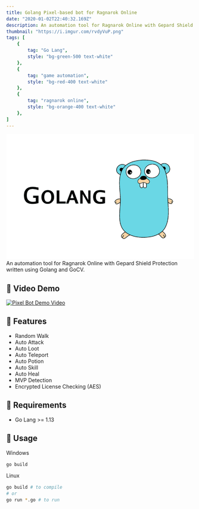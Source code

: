 ```yaml
---
title: Golang Pixel-based bot for Ragnarok Online
date: "2020-01-02T22:40:32.169Z"
description: An automation tool for Ragnarok Online with Gepard Shield Protection written using Golang and GoCV.
thumbnail: "https://i.imgur.com/rvdyVuP.png"
tags: [
    {
        tag: "Go Lang",
        style: "bg-green-500 text-white"
    },
    {
        tag: "game automation",
        style: "bg-red-400 text-white"
    },
    {
        tag: "ragnarok online",
        style: "bg-orange-400 text-white"
    },
]
---
```

![Bot Banner](./pixelbot_banner.png)
An automation tool for Ragnarok Online with Gepard Shield Protection written using Golang and GoCV.

## 🍰 Video Demo

[![Pixel Bot Demo Video](http://img.youtube.com/vi/cx92LeBfn1s/0.jpg)](http://www.youtube.com/watch?v=cx92LeBfn1s "Pixel Bot Demo Video")

## 🍯 Features

- Random Walk
- Auto Attack
- Auto Loot
- Auto Teleport
- Auto Potion
- Auto Skill
- Auto Heal
- MVP Detection
- Encrypted License Checking (AES)

## 🍠 Requirements

- Go Lang >= 1.13
  
## 🍻 Usage

Windows

```bash
go build
```

Linux
  
```bash
go build # to compile
# or
go run *.go # to run
```